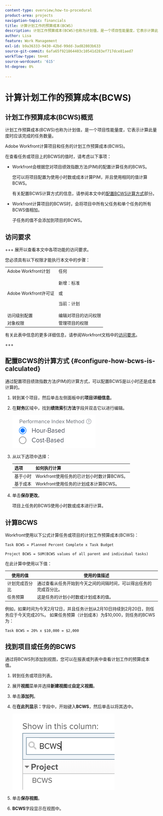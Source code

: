 ```yaml
---
content-type: overview;how-to-procedural
product-area: projects
navigation-topic: financials
title: 计算计划工作的预算成本(BCWS)
description: 计划工作预算成本(BCWS)也称为计划值，是一个项目性能量度，它表示计算此量度时应该完成的任务数量。
author: Lisa
feature: Work Management
exl-id: b9a36333-9430-42bd-99dd-3ad82803b633
source-git-commit: 6afa65f921864403c10541d283ef717dce81aed7
workflow-type: tm+mt
source-wordcount: '615'
ht-degree: 0%

---
```


# 计算计划工作的预算成本(BCWS)

## 计划工作预算成本(BCWS)概览

计划工作预算成本(BCWS)也称为计划值，是一个项目性能量度，它表示计算此量度时应该完成的任务数量。

Adobe Workfront计算项目和任务的计划工作预算成本(BCWS)。

在查看任务或项目上的BCWS的值时，请考虑以下事项：

* Workfront会根据您对项目绩效指数方法(PIM)的配置计算任务的BCWS。

  您可以将项目配置为使用小时数或成本计算PIM，并且使用相同的值计算BCWS。

  有关配置BCWS计算方式的信息，请参阅本文中的[配置BCWS计算方式](#configure-how-bcws-is-calculated)部分。

* Workfront计算项目的BCWS时，会将项目中所有父任务和单个任务的所有BCWS值相加。

  子任务的值不会添加到项目的BCWS。

## 访问要求

+++ 展开以查看本文中各项功能的访问要求。

您必须具有以下权限才能执行本文中的步骤：

<table style="table-layout:auto"> 
 <col> 
 <col> 
 <tbody> 
  <tr> 
   <td role="rowheader">Adobe Workfront计划</td> 
   <td>任何</td> 
  </tr> 
  <tr> 
   <td role="rowheader">Adobe Workfront许可证</td> 
   <td>
   <p>新增：标准</p>
   <p>或</p>
   <p>当前：计划</p></td> 
  </tr> 
  <tr> 
   <td role="rowheader">访问级别配置</td> 
   <td>编辑对项目的访问权限</td> 
  </tr> 
  <tr> 
   <td role="rowheader">对象权限</td> 
   <td>管理项目的权限</td> 
  </tr> 
 </tbody> 
</table>

有关此表中信息的更多详细信息，请参阅Workfront文档中的[访问要求](/help/quicksilver/administration-and-setup/add-users/access-levels-and-object-permissions/access-level-requirements-in-documentation.md)。

+++

## 配置BCWS的计算方式 {#configure-how-bcws-is-calculated}

通过配置项目绩效指数方法(PIM)的计算方式，可以配置BCWS是以小时还是成本计算的。

1. 转到某个项目，然后单击左侧面板中的&#x200B;**项目详细信息**。
1. 在&#x200B;**财务**&#x200B;区域中，找到&#x200B;**绩效索引方法**&#x200B;字段并双击它以进行编辑。

   ![](assets/pim-options-hour-cost-based-nwe.png)

1. 从以下选项中选择：

   | 选项 | 如何执行计算 |
   |---|---|
   | 基于小时 | Workfront使用任务的已计划小时数计算BCWS。 |
   | 基于成本 | Workfront使用任务的计划成本计算BCWS。 |


1. 单击&#x200B;**保存更改**。

   项目上任务的BCWS使用小时数或成本进行计算。

## 计算BCWS

Workfront使用以下公式计算任务或项目的计划工作预算成本(BCWS)：

```
Task BCWS = Planned Percent Complete x Task Budget
```

```
Project BCWS = SUM(BCWS values of all parent and individual tasks)
```

在此计算中使用以下值：

| 使用的值 | 使用的值描述 |
|---|---|
| 计划完成百分比 | 通过查看从任务开始到今天之间的间隔时间，可以得出任务的完成百分比。 |
| 任务预算 | 这是任务的计划小时数或计划成本的值。 |

例如，如果时间为今天2月12日，并且任务计划从2月10日持续到2月20日，则任务应于今天完成20%。 如果任务预算（计划成本）为$10,000，则任务的BCWS为：

```
Task BCWS = 20% x $10,000 = $2,000
```

## 找到项目或任务的BCWS

通过将BCWS列添加到视图，您可以在报表或列表中查看计划工作的预算成本值。

1. 转到任务或项目列表。
1. 展开&#x200B;**视图**&#x200B;菜单并选择&#x200B;**新建视图**&#x200B;或&#x200B;**自定义视图**。

1. 单击&#x200B;**添加列**。
1. 在&#x200B;**在此列显示：**&#x200B;字段中，开始键入&#x200B;**BCWS**，然后单击以将其选中。

   ![](assets/bcws-in-project-view.png)

1. 单击&#x200B;**保存视图**。
1. **BCWS**&#x200B;字段显示在视图中。
